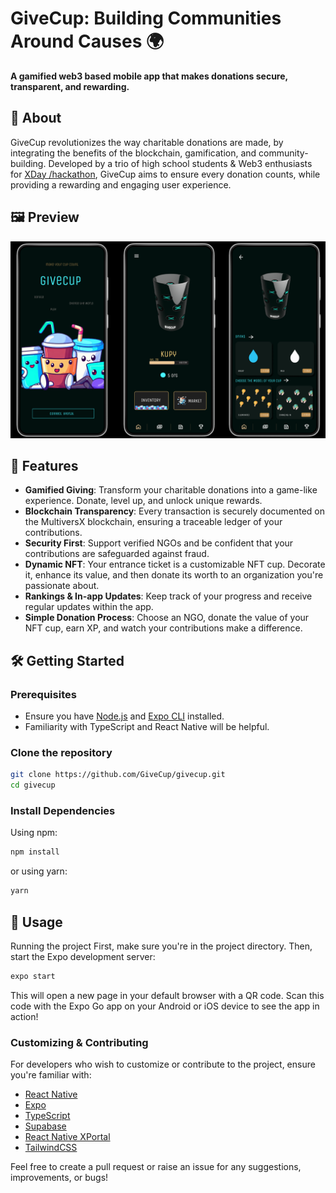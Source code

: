# GiveCup: Building Communities Around Causes 🌍
**A gamified web3 based mobile app that makes donations secure, transparent, and rewarding.**

## 📜 About
GiveCup revolutionizes the way charitable donations are made, by integrating the benefits of the blockchain, gamification, and community-building. Developed by a trio of high school students & Web3 enthusiasts for [XDay /hackathon](https://xday.com/hackathon), GiveCup aims to ensure every donation counts, while providing a rewarding and engaging user experience.

## 🖼 Preview
![App preview](preview.png)

## 🚀 Features
- **Gamified Giving**: Transform your charitable donations into a game-like experience. Donate, level up, and unlock unique rewards.
- **Blockchain Transparency**: Every transaction is securely documented on the MultiversX blockchain, ensuring a traceable ledger of your contributions.
- **Security First**: Support verified NGOs and be confident that your contributions are safeguarded against fraud.
- **Dynamic NFT**: Your entrance ticket is a customizable NFT cup. Decorate it, enhance its value, and then donate its worth to an organization you're passionate about.
- **Rankings & In-app Updates**: Keep track of your progress and receive regular updates within the app.
- **Simple Donation Process**: Choose an NGO, donate the value of your NFT cup, earn XP, and watch your contributions make a difference.

## 🛠 Getting Started

### Prerequisites
- Ensure you have [Node.js](https://nodejs.org/) and [Expo CLI](https://docs.expo.dev/get-started/installation/) installed.
- Familiarity with TypeScript and React Native will be helpful.

### Clone the repository
```bash
git clone https://github.com/GiveCup/givecup.git
cd givecup
```
### Install Dependencies
Using npm:
```bash
npm install
```

or using yarn:
```bash
yarn
```

## 📖 Usage
Running the project
First, make sure you're in the project directory. Then, start the Expo development server:
```bash
expo start
```
This will open a new page in your default browser with a QR code. Scan this code with the Expo Go app on your Android or iOS device to see the app in action!

### Customizing & Contributing
For developers who wish to customize or contribute to the project, ensure you're familiar with:
- [React Native](https://reactnative.dev/)
- [Expo](https://expo.dev/)
- [TypeScript](https://www.typescriptlang.org/)
- [Supabase](https://supabase.io/)
- [React Native XPortal](https://github.com/sash20m/react-native-xportal)
- [TailwindCSS](https://tailwindcss.com/)

Feel free to create a pull request or raise an issue for any suggestions, improvements, or bugs!
